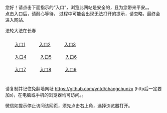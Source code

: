 您好！请点击下面指示的“入口”，浏览此网站是安全的，且为您带来平安。。 <br/>
点击入口后，请耐心等待， 过程中可能会出现无法打开的提示，请忽略，最终会进入网站. </br>

法轮大法在长春<br/>
<div style="padding:10px"><a style="margin:20px" target="_blank" href="https://d2s9y0m1eaqe8k.cloudfront.net/2Qpsp?chhnois" id="ccLink1" rel="nofollow">入口1</a> <a target="_blank" style="margin:20px" href="https://d3r1w8q1w1zeu1.cloudfront.net/2Qpsp?mwjkucp" id="ccLink2" rel="nofollow">入口2</a> <a style="margin:20px" target="_blank" href="https://dlij1p1vchvmy.cloudfront.net/2Qpsp?ihfqpszu" id="ccLink3" rel="nofollow">入口3</a></div>

<div style="padding:10px" ><a style="margin:20px" target="_blank" href="https://d2s9y0m1eaqe8k.cloudfront.net/2Qpsp?chhnois" id="ccLink4" rel="nofollow">入口4</a> <a style="margin:20px" href="https://d3r1w8q1w1zeu1.cloudfront.net/2Qpsp?mwjkucp" target="_blank" id="ccLink5" rel="nofollow">入口5</a> <a style="margin:20px" href="https://dlij1p1vchvmy.cloudfront.net/2Qpsp?ihfqpszu" target="_blank" id="ccLink6" rel="nofollow">入口6</a></div>

<div style="padding:10px"><a style="margin:20px" target="_blank" href="https://d2s9y0m1eaqe8k.cloudfront.net/2Qpsp?chhnois" id="ccLink7" rel="nofollow">入口7</a> <a style="margin:20px" href="https://d3r1w8q1w1zeu1.cloudfront.net/2Qpsp?mwjkucp" target="_blank" id="ccLink8" rel="nofollow">入口8</a> <a style="margin:20px" target="_blank" href="https://dlij1p1vchvmy.cloudfront.net/2Qpsp?ihfqpszu" id="ccLink9" rel="nofollow">入口9</a></div>

<br/>



请复制并记住免翻墙网址 https://github.com/yntd/changchunzx (http后一定要加s)，在电脑或手机的浏览器均可访问。。<br/>

微信如提示停止访问该网页，须先点击右上角，选择浏览器打开。
